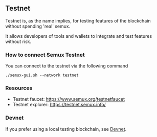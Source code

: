## Testnet

Testnet is, as the name implies, for testing features of the blockchain without spending 'real' semux.

It allows developers of tools and wallets to integrate and test features without risk.

### How to connect Semux Testnet

You can connect to the testnet via the following command
```
./semux-gui.sh --network testnet
```

### Resources

* Testnet faucet: https://www.semux.org/testnetfaucet
* Testnet explorer: https://testnet.semux.info/

### Devnet

If you prefer using a local testing blockchain, see [Devnet](./Devnet.md).